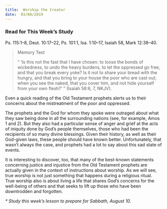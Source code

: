 ```yaml
---
title:  Worship the Creator
date:  03/08/2019
---
```


### Read for This Week’s Study
Ps. 115:1–8, Deut. 10:17–22, Ps. 101:1, Isa. 1:10–17, Isaiah 58, Mark 12:38–40.

> <p>Memory Text</p>
> “ ‘Is this not the fast that I have chosen: to loose the bonds of wickedness, to undo the heavy burdens, to let the oppressed go free, and that you break every yoke? Is it not to share your bread with the hungry, and that you bring to your house the poor who are cast out; when you see the naked, that you cover him, and not hide yourself from your own flesh?’ ” (Isaiah 58:6, 7, NKJV).

Even a quick reading of the Old Testament prophets alerts us to their concerns about the mistreatment of the poor and oppressed.

The prophets and the God for whom they spoke were outraged about what they saw being done in all the surrounding nations (see, for example, Amos 1 and 2). But they also had a particular sense of anger and grief at the acts of iniquity done by God’s people themselves, those who had been the recipients of so many divine blessings. Given their history, as well as their God-given laws, these people should have known better. Unfortunately, that wasn’t always the case, and prophets had a lot to say about this sad state of events.

It is interesting to discover, too, that many of the best-known statements concerning justice and injustice from the Old Testament prophets are actually given in the context of instructions about worship. As we will see, true worship is not just something that happens during a religious ritual. True worship also is about living a life that shares God’s concerns for the well-being of others and that seeks to lift up those who have been downtrodden and forgotten.

_* Study this week’s lesson to prepare for Sabbath, August 10._